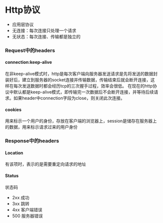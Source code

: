 # Http协议
* 应用层协议
* 无连接：每次连接只处理一个请求
* 无状态：每次连接、传输都是独立的

### Request中的headers
#### connection:keep-alive
在非keep-alive模式时，http是每次客户端向服务器发送请求是先将发送的数据封装好后，建立到服务器的socket连接并传输数据，传输结束后就会断开连接，这样在每次发送数据时都会经历tcp的三次握手过程，效率会很低。
在现在的http协议中默认都是keep-alive模式，即传输完一次数据后不会断开连接，并等待后续请求。如果header中connection字段为close，则关闭此次连接。

#### cookies
用来标示一个用户的身份，存放在客户端的浏览器上，session是储存在服务器上的数据，用来标示请求过来的用户身份

### Response中的headers
#### Location
有该项时，表示的是需要重定向请求的地址

#### Status
状态码

* 2xx 成功
* 3xx 跳转
* 4xx 客户端错误
* 500 服务器错误

